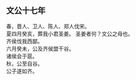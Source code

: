 ## 文公十七年
春，晋人、卫人、陈人、郑人伐宋。  
夏四月癸亥，葬我小君圣姜。 圣姜者何？文公之母也。  
齐侯伐我西鄙。  
六月癸未，公及齐侯盟干谷。  
诸侯会于扈。  
秋，公至自谷。  
公子遂如齐。  

